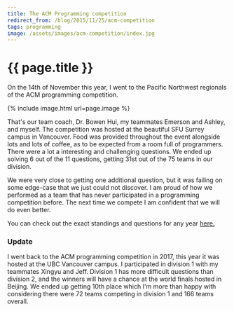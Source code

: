 ```yaml
---
title: The ACM Programming competition
redirect_from: /blog/2015/11/25/acm-competition
tags: programming
image: /assets/images/acm-competition/index.jpg
---
```


# {{ page.title }}

On the 14th of November this year, I went to the Pacific Northwest regionals of the ACM programming competition.

{% include image.html url=page.image %}

That's our team coach, Dr. Bowen Hui, my teammates Emerson and Ashley, and myself. The competition was hosted at the beautiful SFU Surrey campus in Vancouver. Food was provided throughout the event alongside lots and lots of coffee, as to be expected from a room full of programmers. There were a lot a interesting and challenging questions. We ended up solving 6 out of the 11 questions, getting 31st out of the 75 teams in our division.

We were very close to getting one additional question, but it was failing on some edge-case that we just could not discover. I am proud of how we performed as a team that has never participated in a programming competition before. The next time we compete I am confident that we will do even better.

You can check out the exact standings and questions for any year [here.](http://www.acmicpc-pacnw.org/results.htm)

### Update

I went back to the ACM programming competition in 2017, this year it was hosted at the UBC Vancouver campus. I participated in division 1 with my teammates Xingyu and Jeff. Division 1 has more difficult questions than division 2, and the winners will have a chance at the world finals hosted in Beijing. We ended up getting 10th place which I'm more than happy with considering there were 72 teams competing in division 1 and 166 teams overall.
